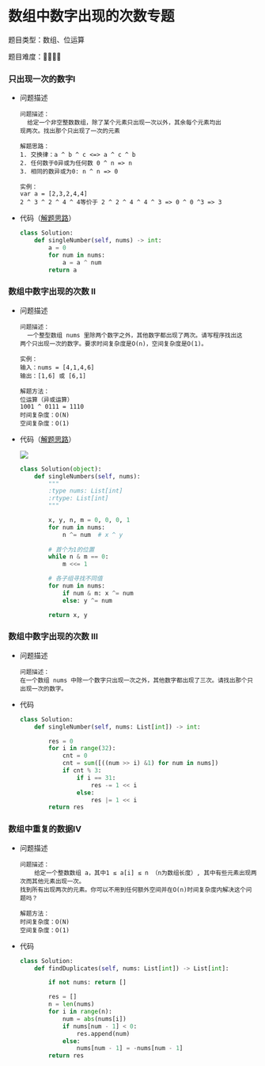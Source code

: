 # 数组中数字出现的次数专题

题目类型：数组、位运算

题目难度：:star2::star2::star2::star2:

### 只出现一次的数字I

- 问题描述

  ```
  问题描述：
  	给定一个非空整数数组，除了某个元素只出现一次以外，其余每个元素均出
  现两次。找出那个只出现了一次的元素
  
  解题思路：
  1. 交换律：a ^ b ^ c <=> a ^ c ^ b
  2. 任何数于0异或为任何数 0 ^ n => n
  3. 相同的数异或为0: n ^ n => 0
  
  实例：
  var a = [2,3,2,4,4]
  2 ^ 3 ^ 2 ^ 4 ^ 4等价于 2 ^ 2 ^ 4 ^ 4 ^ 3 => 0 ^ 0 ^3 => 3
  ```

- 代码（[解题思路](https://leetcode-cn.com/problems/single-number/comments/)）

  ```python
  class Solution:
      def singleNumber(self, nums) -> int:
          a = 0
          for num in nums:
              a = a ^ num
          return a
  ```

### 数组中数字出现的次数 II

- 问题描述

  ```
  问题描述：
  	一个整型数组 nums 里除两个数字之外，其他数字都出现了两次。请写程序找出这
  两个只出现一次的数字。要求时间复杂度是O(n)，空间复杂度是O(1)。
  
  实例：
  输入：nums = [4,1,4,6]
  输出：[1,6] 或 [6,1]
  
  解题方法：
  位运算（异或运算）
  1001 ^ 0111 = 1110
  时间复杂度：O(N)
  空间复杂度：O(1)
  ```

- 代码（[解题思路](https://leetcode-cn.com/problems/shu-zu-zhong-shu-zi-chu-xian-de-ci-shu-lcof/solution/jian-zhi-offer-56-i-shu-zu-zhong-shu-zi-tykom/)）

  ![](/home/gavin/Python/剑指offer/总结/imgs/74.png)

  ```python
  class Solution(object):
      def singleNumbers(self, nums):
          """
          :type nums: List[int]
          :rtype: List[int]
          """
  
          x, y, n, m = 0, 0, 0, 1
          for num in nums:
              n ^= num  # x ^ y
          
          # 首个为1的位置
          while n & m == 0:
              m <<= 1
  
          # 各子组寻找不同值
          for num in nums:
              if num & m: x ^= num
              else: y ^= num
  
          return x, y 
  ```


### 数组中数字出现的次数 III

- 问题描述

  ```
  问题描述：
  在一个数组 nums 中除一个数字只出现一次之外，其他数字都出现了三次。请找出那个只出现一次的数字。
  ```

- 代码

  ```python
  class Solution:
      def singleNumber(self, nums: List[int]) -> int:
  
          res = 0
          for i in range(32):
              cnt = 0
              cnt = sum([((num >> i) &1) for num in nums])
              if cnt % 3:
                  if i == 31:
                      res -= 1 << i
                  else:
                      res |= 1 << i
          return res
  ```

### 数组中重复的数据IV

- 问题描述

  ```
  问题描述：
      给定一个整数数组 a，其中1 ≤ a[i] ≤ n （n为数组长度）, 其中有些元素出现两次而其他元素出现一次。
  找到所有出现两次的元素。你可以不用到任何额外空间并在O(n)时间复杂度内解决这个问题吗？
  
  解题方法：
  时间复杂度：O(N)
  空间复杂度：O(1)
  ```

- 代码

  ```python
  class Solution:
      def findDuplicates(self, nums: List[int]) -> List[int]:
  
          if not nums: return []
  
          res = []
          n = len(nums)
          for i in range(n):
              num = abs(nums[i])
              if nums[num - 1] < 0:
                  res.append(num)
              else:
                  nums[num - 1] = -nums[num - 1]
          return res
  ```

